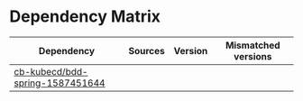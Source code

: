 # Dependency Matrix

Dependency | Sources | Version | Mismatched versions
---------- | ------- | ------- | -------------------
[cb-kubecd/bdd-spring-1587451644](https://github.com/cb-kubecd/bdd-spring-1587451644.git) |  | []() | 

